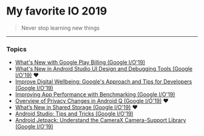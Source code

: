 # My favorite IO 2019

> Never stop learning new things

---

### Topics

* [What's New with Google Play Billing (Google I/O'19)](what-new-with-google-play-billing.md)
* [What's New in Android Studio UI Design and Debugging Tools (Google I/O'19)](what-new-in-android-studio-ui-design-and-debugging-tools.md) :heart:
* [Improve Digital Wellbeing: Google's Approach and Tips for Developers (Google I/O'19)](improve-digital-wellbeing-google-approach-and-tips-for-developers.md)
* [Improving App Performance with Benchmarking (Google I/O'19)](improving-app-performance-with-benchmarking.md)
* [Overview of Privacy Changes in Android Q (Google I/O'19)](overview-of-privacy-changes-in-android-q.md) :heart:
* [What’s New in Shared Storage (Google I/O'19)](what-new-in-shared-storage.md) :heart:
* [Android Studio: Tips and Tricks (Google I/O'19)](android-studio-tips-and-tricks.md)
* [Android Jetpack: Understand the CameraX Camera-Support Library (Google I/O'19)](android-jetpack-understand-the-camerax-camera-support-library.md)
